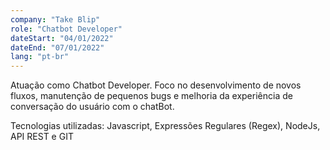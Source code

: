 ```yaml
---
company: "Take Blip"
role: "Chatbot Developer"
dateStart: "04/01/2022"
dateEnd: "07/01/2022"
lang: "pt-br"
---
```


Atuação como Chatbot Developer. Foco no desenvolvimento de novos fluxos, manutenção de pequenos bugs e melhoria da experiência de conversação do usuário com o chatBot.

Tecnologias utilizadas: Javascript, Expressões Regulares (Regex), NodeJs, API REST e GIT